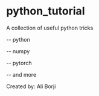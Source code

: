 # python_tutorial
A collection of useful python tricks

-- python

-- numpy

-- pytorch

-- and more


Created by: Ali Borji
